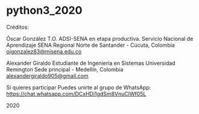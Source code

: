 # python3_2020

Créditos:

   Óscar González
   T.O. ADSI-SENA en etapa productiva.
   Servicio Nacional de Aprendizaje SENA
   Regional Norte de Santander - Cúcuta, Colombia
   oigonzalez83@misena.edu.co

   Alexander Giraldo
   Estudiante de Ingeniería en Sistemas
   Universidad Remington
   Sede principal - Medellín, Colombia
   alexandergiraldo905@gmail.com

   Si quieres participar
   Puedes unirte al grupo de WhatsApp:
   https://chat.whatsapp.com/DCxHDi1gdSm8VnuClWf05L

   2020
